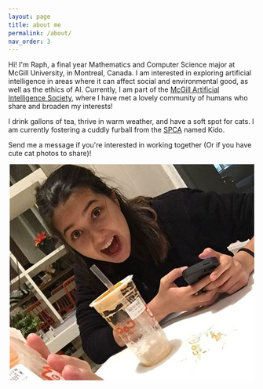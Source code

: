 ```yaml
---
layout: page
title: about me
permalink: /about/
nav_order: 3
---
```

Hi! I'm Raph, a final year Mathematics and Computer Science major at McGill University, in Montreal, Canada.
I am interested in exploring artificial intelligence in areas where it can affect social and environmental good, as well as the ethics of AI. Currently, I am part of the [McGill Artificial Intelligence Society](http://mcgillai.com), where I have met a lovely community of humans who share and broaden my interests!

I drink gallons of tea, thrive in warm weather, and have a soft spot for cats. I am currently fostering a cuddly furball from the [SPCA](https://www.spca.com/en/) named Kido.

Send me a message if you're interested in working together (Or if you have cute cat photos to share)!

<p align="center">
  <img id="about-img"  src="/assets/img/raph_about.PNG">
</p>

<link rel="stylesheet" href="../assets/css/index.css">

